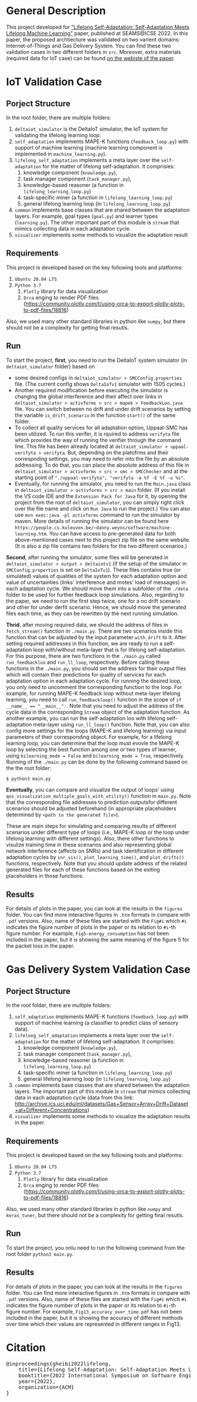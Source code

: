 # General Description

This project developed for ["Lifelong Self-Adaptation: Self-Adaptation Meets Lifelong Machine Learning"](https://arxiv.org/abs/2204.01834) paper, published at SEAMS@ICSE 2022. In this paper, the proposed archtiecture was validated 
on two varient domains: Internet-of-Things and Gas Delivery System. You can find these two validation cases in two different folders in `src`.
Moreover, extra materials (required data for IoT case) can be found [on the webiste of the paper](https://people.cs.kuleuven.be/~danny.weyns/software/LLSAS/).

# IoT Validation Case 

## Porject Structure

In the root folder, there are multiple folders:
  1.  `deltaiot_simulator` is the DeltaIoT simulator, the IoT system for validating the lifelong learning loop. 
  2.  `self_adaptation` implements MAPE-K functions (`feedback_loop.py`) with support of machine learning (machine learning component is implemented in `machine_learning.py`).
  3.  `lifelong_self_adaptation` implements a meta layer over the `self-adaptation` for the matter of lifelong self-adaptation. It comprisies:
      1.   knowledge component (`knowledge.py`),
      2.   task manager component (`task_manager.py`),
      3.   knowledge-based reasoner (a function in `lifelong_learning_loop.py`)
      4.   task-specific miner (a function in `lifelong_learning_loop.py`)
      5.   general lifelong learning loop (in `lifelong_learning_loop.py`)
  4.  `common` implements base classes that are shared between the adaptation layers. For example, goal types (`goal.py`) and learner types (`learning.py`). The other important part of this module is `stream` that mimics collecting data in each adaptation cycle.
  5.   `visualizer` implements some methods to visualize the adaptation result

## Requirements

This project is developed based on the key following tools and platforms:
  1. `Ubuntu 20.04 LTS`
  2. `Python 3.7`
     1. `Plotly` library for data visualization  
     2. `Orca` enging to render PDF files (https://community.plotly.com/t/using-orca-to-export-plotly-plots-to-pdf-files/18816)

Also, we used many other standard libraries in python like `numpy`, but there should not be a complexity for getting final resutls.  

## Run

To start the project, **first**, you need to run the DeltaIoT system simulator (in `deltaiot_simulator` folder) based on 
   - some desired configs in `deltaiot_simulator > SMCConfig.properties` file. (The current config shows `DeltaIoTv1` simulator with 1505 cycles.)
   - Another required modification before executing the simulator is changing the global interference and their affect over links in `deltaiot_simulator > activforms > src > mapek > FeedbackLoo.java` file. You can switch between no drift and under drift scenarios by setting the variable `is_drift_scenario` in the function `start()` of the same folder. 
   - To collect all quality services for all adaptation option, Uppaal-SMC has been utilized. To run this verifer, it is rquired to address `verifyta` file which provides the way of running the verifier through the command line. This file has been already located at `deltaiot_simulator > uppaal-verifyta > verifyta`. But, depending on the platofrms and their correspnding settings, you may need to refer into the file by an absolute addressing. To do that, you can place the absolute address of this file in `deltaiot_simulator > activforms > src > smc > SMCChecker` and at the starting point of `"./uppaal-verifyta", "verifyta -a %f -E %f -u %s"`.
   - Eventually, for running the simulator, you need to run the `Main.java` class in `deltaiot_simulator > activforms > src > main` folder. (If you install the VS code IDE and the `Extension Pack for Java` for it, by opening the project from the root of `deltaiot_simulator`, you can simply right click over the file name and click on `Run Java` to run the project.) You can also use `mvn exec:java -pl activforms` command to run the simulator by maven. More details of running the simulator can be found here `https://people.cs.kuleuven.be/~danny.weyns/software/machine-learning.htm`. 
You can have access to pre-generated data for both above-mentioned cases next to this project zip file on the same website. (It is also a zip file contains two folders for the two different scenarios.)   

**Second**, after running the simulator, some files will be generated in `deltaiot_simulator > output > deltaiotv1` (if the setup of the simulator in `SMCConfig.properties` is set on `DeltaIoTv1`). These files contains true (or simulated) values of qualities of the system for each adaptation option and value of uncertainties (links' interference and motes' load of messages) in each adaptation cycle. We should move them into a subfolder of the `./data` folder to be used for further feedback loop simulations.
Also, regarding to the paper, we need to run the first step twice, one for a no drift scenario and other for under derfit scenario. Hence, we should move the generated files each time, as they can be rewritten by the next running simulation. 
   

**Thrid**, after moving required data, we should the address of files in `fetch_stream()` function in `./main.py`. There are two scenarios inside this function that can be adjusted by the input parameter `with_drift` to it. After setting required addresses in this function, we are ready to  run a self-adaptation loop with/without meta-layer that is for lifelong self-adaptation. For this purpose, there are two functions in the `./main.py` called `run_feedbackloo` and `run_ll_loop`, respectively. Before calling these functions in the `./main.py`, you should set the address for their output files which will contain their predictions for quality of services for each adaptation option in each adaptation cycle. 
For running the desired loop, you only need to uncomment the corresponding function to the loop. For example, for running MAPE-K feedback loop without meta-layer lifelong learning, you need to call `run_feedbackloop()` function in the scope of `if __name__ == "__main__":`. Note that you need to adjust the address of the cycle data in the corresponding `Stream` object of the adaptation function. As another example, you can run the self-adaptation loo with lifelong self-adaptation meta-layer using `run_ll_loop()` function. Note that, you can also config more settings for the loops (MAPE-K and lifelong learning) via input parameters of their corresponding object. For example, for a lifelong learning loop, you can determine that the loop must evovle the MAPE-K loop by selecting the best function among one or two types of learner, using `bilearning_mode = False` and  `bilearning_mode = True`, respectively. 
Running of the  `./main.py` can be done by the following command based on the the root folder:

```sh
$ python3 main.py
```

**Eventually**, you can compare and visualize the output of loops' using `qos_visualization_multiple_goals_with_utility()` function in `main.py`. Note that the corresponding file addresses to prediction outputsfor different scenarios should be adjusted beforehand (in appropriate placeholders determined by `<path to the generated file>`).


These are main steps for simulating and comparing results of different scenarios under different type of loops (i.e., MAPE-K loop or the loop under lifelong learning with different settings). Also, there other functions to visulize training time in these scenarios and also representing global network interference (affects on SNRs) and task identification in different adaptation cycles by `snr_vis()`, `plot_learning_time()`, and `plot_drifts()` functions, respectively. Note that you should update address of the related generated files for each of these functions based on the exiting placeholders in those functions. 

## Results

For details of plots in the paper, you can look at the results in the `figures` folder. You can find more interactive figures in `.htm` formats in compare with `.pdf` versions. Also, name of these files are started with the `Fig#i` which `#i` indicates the figure number of plots in the paper or its relation to `#i`-th figure number. For example, `Fig5-energy_consumption` has not been included in the paper, but it is showing the same meaning of the figure 5 for the packet loss in the paper.     


# Gas Delivery System Validation Case 

## Porject Structure

In the root folder, there are multiple folders:
  1.  `self_adaptation` implements MAPE-K functions (`feedback_loop.py`) with support of machine learning (a classifier to predict class of sensory data).
  2.  `lifelong_self_adaptation` implements a meta layer over the `self-adaptation` for the matter of lifelong self-adaptation. It comprisies:
      1.   knowledge component (`knowledge.py`),
      2.   task manager component (`task_manager.py`),
      3.   knowledge-based reasoner (a function in `lifelong_learning_loop.py`)
      4.   task-specific miner (a function in `lifelong_learning_loop.py`)
      5.   general lifelong learning loop (in `lifelong_learning_loop.py`)
  3.  `common` implements base classes that are shared between the adaptation layers. The important part of this module is `stream` that mimics collecting data in each adaptation cycle (data from this link: http://archive.ics.uci.edu/ml/datasets/Gas+Sensor+Array+Drift+Dataset+at+Different+Concentrations)
  4.   `visualizer` implements some methods to visualize the adaptation results in the paper.

## Requirements

This project is developed based on the key following tools and platforms:
  1. `Ubuntu 20.04 LTS`
  2. `Python 3.7`
     1. `Plotly` library for data visualization  
     2. `Orca` enging to render PDF files (https://community.plotly.com/t/using-orca-to-export-plotly-plots-to-pdf-files/18816)

Also, we used many other standard libraries in python like `numpy` and `keras_tuner`, but there should not be a complexity for getting final resutls.  

## Run

To start the project, you onlu need to run the following command from the root folder `python3 main.py`.

## Results

For details of plots in the paper, you can look at the results in the `figures` folder. You can find more interactive figures in `.htm` formats in compare with `.pdf` versions. Also, name of these files are started with the `Fig#i` which `#i` indicates the figure number of plots in the paper or its relation to `#i`-th figure number. For example, `Fig13_accuracy_over_time.pdf` has not been included in the paper, but it is showing the accuracy of different methods over time which their values are represented in different ranges in Fig13.

# Citation

<pre>
@inproceedings{gheibi2022lifelong,
    title={Lifelong Self-Adaptation: Self-Adaptation Meets Lifelong Machine Learning},
    booktitle={2022 International Symposium on Software Engineering for Adaptive and Self-Managing Systems (SEAMS)},
    year={2022},
    organization={ACM}
}
</pre>
